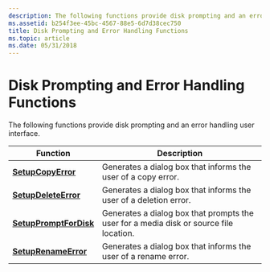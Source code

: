 ```yaml
---
description: The following functions provide disk prompting and an error handling user interface.
ms.assetid: b254f3ee-45bc-4567-88e5-6d7d38cec750
title: Disk Prompting and Error Handling Functions
ms.topic: article
ms.date: 05/31/2018
---
```


# Disk Prompting and Error Handling Functions

The following functions provide disk prompting and an error handling user interface.



| Function                                         | Description                                                                            |
|--------------------------------------------------|----------------------------------------------------------------------------------------|
| [**SetupCopyError**](/windows/desktop/api/Setupapi/nf-setupapi-setupcopyerrora)         | Generates a dialog box that informs the user of a copy error.                          |
| [**SetupDeleteError**](/windows/desktop/api/Setupapi/nf-setupapi-setupdeleteerrora)     | Generates a dialog box that informs the user of a deletion error.                      |
| [**SetupPromptForDisk**](/windows/desktop/api/Setupapi/nf-setupapi-setuppromptfordiska) | Generates a dialog box that prompts the user for a media disk or source file location. |
| [**SetupRenameError**](/windows/desktop/api/Setupapi/nf-setupapi-setuprenameerrora)     | Generates a dialog box that informs the user of a rename error.                        |



 

 

 



